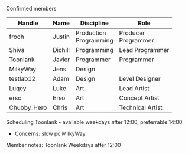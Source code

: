 Confirmed members

| Handle      | Name    | Discipline                | Role                   |
| ----------- | ------- | ------------------------- | ---------------------- |
| frooh       | Justin  | Production<br>Programming | Producer<br>Programmer |
| Shiva       | Dichill | Programming               | Lead Programmer        |
| Toonlank    | Javier  | Programmer                | Programmer             |
| MilkyWay    | Jens    | Design                    |                        |
| testlab12   | Adam    | Design                    | Level Designer         |
| Luqey       | Luke    | Art                       | Lead Artist            |
| erso        | Erso    | Art                       | Concept Artist         |
| Chubby_Hero | Chris   | Art                       | Technical Artist       |
Scheduling
Toonlank - available weekdays after 12:00, preferrable 14:00
- Concerns: slow pc
MilkyWay

Member notes:
	Toonlank
		Weekdays after 12:00
